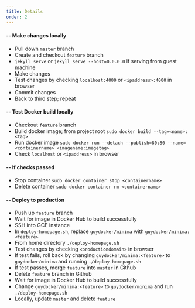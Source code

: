 ```yaml
---
title: Details
order: 2
---
```


#### -- Make changes locally

- Pull down `master` branch
- Create and checkout `feature` branch
- `jekyll serve` or `jekyll serve --host=0.0.0.0` if serving from guest machine
- Make changes
- Test changes by checking `localhost:4000` or `<ipaddress>:4000` in browser
- Commit changes
- Back to third step; repeat

#### -- Test Docker build locally

- Checkout `feature` branch
- Build docker image; from project root `sudo docker build --tag=<name>:<tag> .`
- Run docker image `sudo docker run --detach --publish=80:80 --name=<containername> <imagename:imagetag>`
- Check `localhost` or `<ipaddress>` in browser

#### -- If checks passed

- Stop container `sudo docker container stop <containername>`
- Delete container `sudo docker container rm <containername>`

#### -- Deploy to production

- Push up `feature` branch
- Wait for image in Docker Hub to build successfully
- SSH into GCE instance
- In `deploy-homepage.sh`, replace `guydocker/minima` with
`guydocker/minima:<feature>`
- From home directory `./deploy-homepage.sh`
- Test changes by checking `<productiondomain>` in browser
- If test fails, roll back by changing `guydocker/minima:<feature>`
to `guydocker/minima` and running `./deploy-homepage.sh`
- If test passes, merge `feature` into `master` in Github
- Delete `feature` branch in Github
- Wait for image in Docker Hub to build successfully
- Change `guydocker/minima:<feature>` to `guydocker/minima` and run
`./deploy-homepage.sh`
- Locally, update `master` and delete `feature`